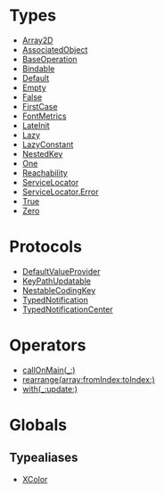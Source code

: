 # Types

  - [Array2D](Array2D)
  - [AssociatedObject](AssociatedObject)
  - [BaseOperation](BaseOperation)
  - [Bindable](Bindable)
  - [Default](Default)
  - [Empty](Empty)
  - [False](False)
  - [FirstCase](FirstCase)
  - [FontMetrics](FontMetrics)
  - [LateInit](LateInit)
  - [Lazy](Lazy)
  - [LazyConstant](LazyConstant)
  - [NestedKey](NestedKey)
  - [One](One)
  - [Reachability](Reachability)
  - [ServiceLocator](ServiceLocator)
  - [ServiceLocator.Error](ServiceLocator_Error)
  - [True](True)
  - [Zero](Zero)

# Protocols

  - [DefaultValueProvider](DefaultValueProvider)
  - [KeyPathUpdatable](KeyPathUpdatable)
  - [NestableCodingKey](NestableCodingKey)
  - [TypedNotification](TypedNotification)
  - [TypedNotificationCenter](TypedNotificationCenter)

# Operators

  - [callOnMain(\_:)](callOnMain\(_:\))
  - [rearrange(array:fromIndex:toIndex:)](rearrange\(array:fromIndex:toIndex:\))
  - [with(\_:update:)](with\(_:update:\))

# Globals

## Typealiases

  - [XColor](XColor)
